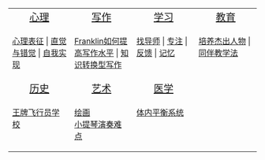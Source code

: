 <table>
<tr valign="top" align="center">
    <td width="25%">
    <a style="font-size:20px", href="#/引用/资料/心理/">心理</a>
    </td>
    <td width="25%">
    <a style="font-size:20px", href="#/引用/资料/写作/">写作</a>
    </td>
    <td width="25%">
    <a style="font-size:20px", href="#/引用/资料/学习/">学习</a>
    </td>
    <td width="25%">
    <a style="font-size:20px", href="#/引用/资料/教育/">教育</a>
    </td>
</tr>
<tr valign="top">
    <td width="25%">
    <p>
    <a href="#/引用/资料/心理/心理表征.md">心理表征</a> | <a href="#/引用/资料/心理/直觉与错觉.md">直觉与错觉</a> | <a href="#/引用/资料/心理/自我实现.md">自我实现</a><br/>
    </p>
    </td>
    <td width="25%">
    <p>
    <a href="#/引用/资料/写作/Franklin如何提高写作水平.md">Franklin如何提高写作水平</a> | <a href="#/引用/资料/写作/知识转换型写作.md">知识转换型写作</a><br/>
    </p>
    </td>
    <td width="25%">
    <p>
    <a href="#/引用/资料/学习/找导师.md">找导师</a> | <a href="#/引用/资料/学习/专注.md">专注</a> | <a href="#/引用/资料/学习/反馈.md">反馈</a> | <a href="#/引用/资料/学习/记忆.md">记忆</a><br/>
    </p>
    </td>
    <td width="25%">
    <p>
    <a href="#/引用/资料/教育/培养杰出人物.md">培养杰出人物</a> | <a href="#/引用/资料/教育/同伴教学法.md">同伴教学法</a><br/>
    </p>
    </td>
</tr>
<tr valign="top" align="center">
    <td width="25%">
    <a style="font-size:20px", href="#/引用/资料/历史/">历史</a>
    </td>
    <td width="25%">
    <a style="font-size:20px", href="#/引用/资料/艺术/">艺术</a>
    </td>
    <td width="25%">
    <a style="font-size:20px", href="#/引用/资料/医学/">医学</a>
</tr>
<tr valign="top">
    <td width="25%">
    <p>
    <a href="https://yamaeye.netlify.app/2022-10-13/专业/航空/王牌飞行员学校/">王牌飞行员学校</a><br/>
    </p>
    </td>
    <td width="25%">
    <p>
    <a href="#/引用/资料/艺术/绘画.md">绘画</a><br/>
    <a href="https://izydplk815.feishu.cn/docx/doxcnkkwIYLchM5RPOy8Na9lnkf">小提琴演奏难点</a><br/>
    </p>
    </td>
    <td width="25%">
    <p>
    <a href="https://izydplk815.feishu.cn/docx/doxcnnZiQfKJPGFbvWJB6GLAr6d">体内平衡系统</a><br/>
    </p>
    </td>
</tr>
</table>